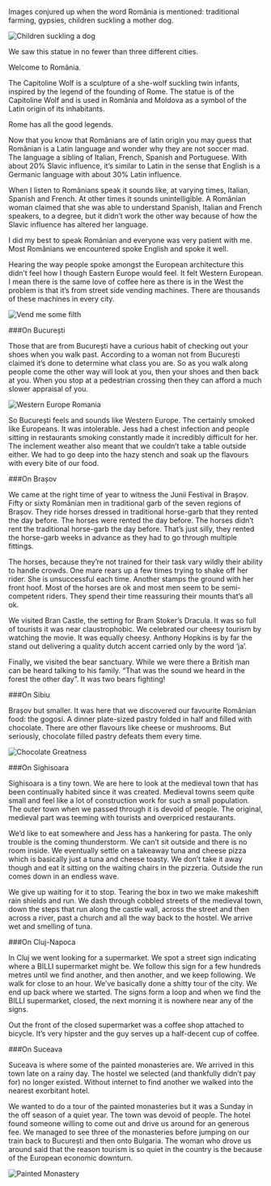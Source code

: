 Images conjured up when the word România is mentioned: traditional farming, gypsies, children suckling a mother dog. 

![Children suckling a dog]()

We saw this statue in no fewer than three different cities. 

Welcome to România. 

The Capitoline Wolf is a sculpture of a she-wolf suckling twin infants, inspired by the legend of the founding of Rome. The statue is of the Capitoline Wolf and is used in România and Moldova as a symbol of the Latin origin of its inhabitants. 

Rome has all the good legends.

Now that you know that Românians are of latin origin you may guess that  Românian is a Latin language and wonder why they are not soccer mad. The language a sibling of Italian, French, Spanish and Portuguese. With about 20% Slavic influence, it’s similar to Latin in the sense that English is a Germanic language with about 30% Latin influence. 

When I listen to Românians speak it sounds like, at varying times, Italian, Spanish and French. At other times it sounds unintelligible. A Românian woman claimed that she was able to understand Spanish, Italian and French speakers, to a degree, but it didn’t work the other way because of how the Slavic influence has altered her language.

I did my best to speak Românian and everyone was very patient with me. Most Românians we encountered spoke English and spoke it well.

Hearing the way people spoke amongst the European architecture this didn’t feel how I though Eastern Europe would feel. It felt Western European. I mean there is the same love of coffee here as there is in the West the problem is that it’s from street side vending machines. There are thousands of these machines in every city.

![Vend me some filth](https://s3.amazonaws.com/distributedlife.com/travel/images/DSCF8697.jpg)

###On București

Those that are from București have a curious habit of checking out your shoes when you walk past. According to a woman not from București claimed it’s done to determine what class you are. So as you walk along people come the other way will look at you, then your shoes and then back at you. When you stop at a pedestrian crossing then they can afford a much slower appraisal of you.

![Western Europe Romania]()

So București feels and sounds like Western Europe. The certainly smoked like Europeans. It was intolerable. Jess had a chest infection and people sitting in restaurants smoking constantly made it incredibly difficult for her. The inclement weather also meant that we couldn’t take a table outside either. We had to go deep into the hazy stench and soak up the flavours with every bite of our food.

###On Brașov

We came at the right time of year to witness the Junii Festival in Brașov. Fifty or sixty Românian men in traditional garb of the seven regions of Brașov. They ride horses dressed in traditional horse-garb that they rented the day before. The horses were rented the day before. The horses didn’t rent the traditional horse-garb the day before. That’s just silly, they rented the horse-garb weeks in advance as they had to go through multiple fittings.

The horses, because they’re not trained for their task vary wildly their ability to handle crowds. One mare rears up a few times trying to shake off her rider. She is unsuccessful each time. Another stamps the ground with her front hoof. Most of the horses are ok and most men seem to be semi-competent riders. They spend their time reassuring their mounts that’s all ok. 

We visited Bran Castle, the setting for Bram Stoker’s Dracula. It was so full of tourists it was near claustrophobic. We celebrated our cheesy tourism by watching the movie. It was equally cheesy. Anthony Hopkins is by far the stand out delivering a quality dutch accent carried only by the word ‘ja’.

Finally, we visited the bear sanctuary. While we were there a British man can be heard talking to his family. “That was the sound we heard in the forest the other day”. It was two bears fighting!


###On Sibiu

Brașov but smaller. It was here that we discovered our favourite Românian food: the gogosi. A dinner plate-sized pastry folded in half and filled with chocolate. There are other flavours like cheese or mushrooms. But seriously, chocolate filled pastry defeats them every time.

![Chocolate Greatness]()

###On Sighisoara

Sighisoara is a tiny town. We are here to look at the medieval town that has been continually habited since it was created. Medieval towns seem quite small and feel like a lot of construction work for such a small population. The outer town when we passed through it is devoid of people. The original, medieval part was teeming with tourists and overpriced restaurants.

We’d like to eat somewhere and Jess has a hankering for pasta. The only trouble is the coming thunderstorm. We can’t sit outside and there is no room inside. We eventually settle on a takeaway tuna and cheese pizza which is basically just a tuna and cheese toasty. We don’t take it away though and eat it sitting on the waiting chairs in the pizzeria. Outside the run comes down in an endless wave.

We give up waiting for it to stop. Tearing the box in two we make makeshift rain shields and run. We dash through cobbled streets of the medieval town, down the steps that run along the castle wall, across the street and then across a  river, past a church and all the way back to the hostel. We arrive wet and smelling of tuna.

###On Cluj-Napoca

In Cluj we went looking for a supermarket. We spot a street sign indicating where a BILLI supermarket might be. We follow this sign for a few hundreds metres until we find another, and then another, and we keep following. We walk for close to an hour. We’ve basically done a shitty tour of the city. We end up back where we started. The signs form a loop and when we find the BILLI supermarket, closed, the next morning it is nowhere near any of the signs.

 Out the front of the closed supermarket was a coffee shop attached to bicycle. It’s very hipster and the guy serves up a half-decent cup of coffee.

###On Suceava

Suceava is where some of the painted monasteries are. We arrived in this town late on a rainy day. The hostel we selected (and thankfully didn’t pay for) no longer existed. Without internet to find another we walked into the nearest exorbitant hotel. 

We wanted to do a tour of the painted monasteries but it was a Sunday in the off season of a quiet year. The town was devoid of people. The hotel found someone willing to come out and drive us around for an generous fee. We managed to see three of the monasteries before jumping on our train back to București and then onto Bulgaria. The woman who drove us around said that the reason tourism is so quiet in the country is the because of the European economic downturn.

![Painted Monastery]()
